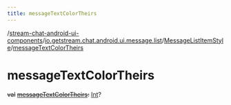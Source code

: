 ```yaml
---
title: messageTextColorTheirs
---
```

/[stream-chat-android-ui-components](../../index.md)/[io.getstream.chat.android.ui.message.list](../index.md)/[MessageListItemStyle](index.md)/[messageTextColorTheirs](messageTextColorTheirs.md)  
  
  
  
# messageTextColorTheirs  
~~val~~ [~~messageTextColorTheirs~~](messageTextColorTheirs.md)~~:~~ [Int](https://kotlinlang.org/api/latest/jvm/stdlib/kotlin/-int/index.html)?

